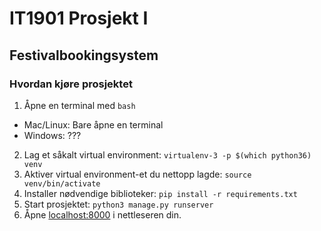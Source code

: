 # IT1901 Prosjekt I
## Festivalbookingsystem
### Hvordan kjøre prosjektet
1. Åpne en terminal med `bash`
  - Mac/Linux: Bare åpne en terminal
  - Windows: ???
2. Lag et såkalt virtual environment: `virtualenv-3 -p $(which python36) venv`
3. Aktiver virtual environment-et du nettopp lagde: `source venv/bin/activate`
4. Installer nødvendige biblioteker: `pip install -r requirements.txt`
5. Start prosjektet: `python3 manage.py runserver`
6. Åpne [localhost:8000](http://localhost:8000) i nettleseren din.
